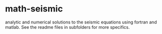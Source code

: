 # math-seismic
analytic and numerical solutions to the seismic equations using fortran and matlab.
See the readme files in subfolders for more specifics.
